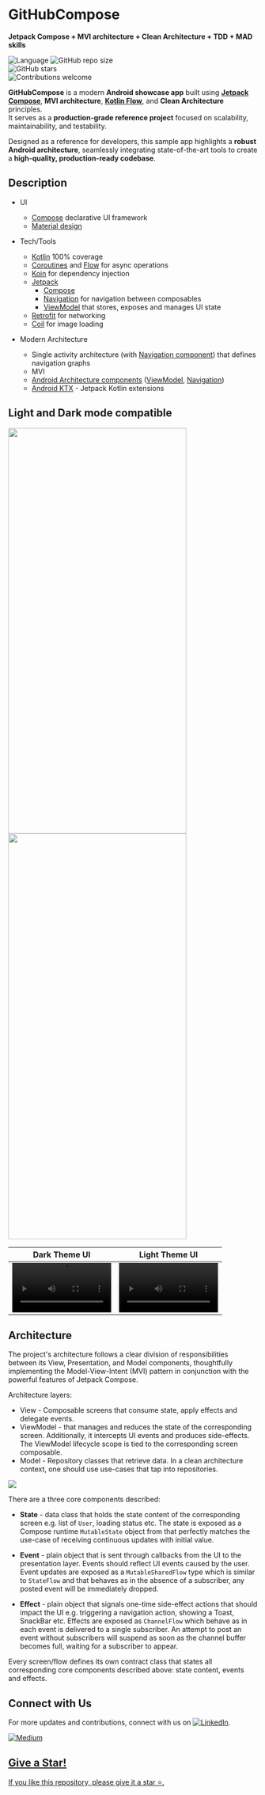# GitHubCompose 
**Jetpack Compose + MVI architecture + Clean Architecture +  TDD  +  MAD skills**

![Language](https://img.shields.io/github/languages/top/cortinico/kotlin-android-template?color=blue&logo=kotlin)
![GitHub repo size](https://img.shields.io/github/repo-size/myofficework000/JetMVI-Template)  
![GitHub stars](https://img.shields.io/github/stars/myofficework000/JetMVI-Template?style=social)  
![Contributions welcome](https://img.shields.io/badge/contributions-welcome-brightgreen.svg?style=flat)

**GitHubCompose** is a modern **Android showcase app** built using [**Jetpack Compose**](https://developer.android.com/jetpack/compose), **MVI architecture**, **[Kotlin Flow](https://developer.android.com/kotlin/flow)**, and **Clean Architecture** principles.  
It serves as a **production-grade reference project** focused on scalability, maintainability, and testability.




Designed as a reference for developers, this sample app highlights a **robust Android architecture**, seamlessly integrating state-of-the-art tools to create a **high-quality, production-ready codebase**.


## Description

* UI
    * [Compose](https://developer.android.com/jetpack/compose) declarative UI framework
    * [Material design](https://material.io/design)

* Tech/Tools
    * [Kotlin](https://kotlinlang.org/) 100% coverage
    * [Coroutines](https://kotlinlang.org/docs/reference/coroutines-overview.html) and [Flow](https://developer.android.com/kotlin/flow) for async operations
    * [Koin](https://insert-koin.io/) for dependency injection
    * [Jetpack](https://developer.android.com/jetpack)
        * [Compose](https://developer.android.com/jetpack/compose)
        * [Navigation](https://developer.android.com/topic/libraries/architecture/navigation/) for navigation between composables
        * [ViewModel](https://developer.android.com/topic/libraries/architecture/viewmodel) that stores, exposes and manages UI state
    * [Retrofit](https://square.github.io/retrofit/) for networking
    * [Coil](https://github.com/coil-kt/coil) for image loading

* Modern Architecture
    * Single activity architecture (with [Navigation component](https://developer.android.com/guide/navigation/navigation-getting-started)) that defines navigation graphs
    * MVI
    * [Android Architecture components](https://developer.android.com/topic/libraries/architecture) ([ViewModel](https://developer.android.com/topic/libraries/architecture/viewmodel), [Navigation](https://developer.android.com/jetpack/androidx/releases/navigation))
    * [Android KTX](https://developer.android.com/kotlin/ktx) - Jetpack Kotlin extensions
    
## Light and Dark mode compatible
<img src="misc/demo_light_mode.gif" width="360" height="820"> <img src="misc/demo_dark_mode.gif" width="360" height="820">

| Dark Theme UI                            | Light Theme UI                              |
|-----------------------------------------|----------------------------------------------|
| <video src ='https://github.com/myofficework000/MVI-JetpackCompose-Github/assets/51234843/cbcd4ac6-cca1-44ab-a55d-c8095f775ee1' width=200/> | <video src ='https://github.com/myofficework000/MVI-JetpackCompose-Github/assets/51234843/5728e268-be26-44fb-81d0-a27663aea07f' width=200/>


## Architecture
The project's architecture follows a clear division of responsibilities between its View, Presentation, and Model components, thoughtfully implementing the Model-View-Intent (MVI) pattern in conjunction with the powerful features of Jetpack Compose.

Architecture layers:
* View - Composable screens that consume state, apply effects and delegate events.
* ViewModel - that manages and reduces the state of the corresponding screen. Additionally, it intercepts UI events and produces side-effects. The ViewModel lifecycle scope is tied to the corresponding screen composable.
* Model - Repository classes that retrieve data. In a clean architecture context, one should use use-cases that tap into repositories.

![](https://i.imgur.com/UXwFbmv.png)

There are a three core components described:
* **State** - data class that holds the state content of the corresponding screen e.g. list of `User`, loading status etc. The state is exposed as a Compose runtime `MutableState` object from that perfectly matches the use-case of receiving continuous updates with initial value.

* **Event** - plain object that is sent through callbacks from the UI to the presentation layer. Events should reflect UI events caused by the user. Event updates are exposed as a `MutableSharedFlow` type which is similar to `StateFlow` and that behaves as in the absence of a subscriber, any posted event will be immediately dropped.

* **Effect** - plain object that signals one-time side-effect actions that should impact the UI e.g. triggering a navigation action, showing a Toast, SnackBar etc. Effects are exposed as `ChannelFlow` which behave as in each event is delivered to a single subscriber. An attempt to post an event without subscribers will suspend as soon as the channel buffer becomes full, waiting for a subscriber to appear.

Every screen/flow defines its own contract class that states all corresponding core components described above: state content, events and effects.

## Connect with Us
For more updates and contributions, connect with us on [![LinkedIn](https://img.shields.io/badge/LinkedIn-blue?style=flat&logo=linkedin)](https://www.linkedin.com/in/myofficework/).

 <a target="_blank" href="https://medium.com/@myofficework000/mvvm-to-mvi-a-guide-to-migrating-your-android-architecture-8d3cb5bb9f06"><img src="https://github.com/user-attachments/assets/8ed2f0b7-f668-4c93-a519-44d74c5677d7" alt="Medium"> 


## Give a Star!
If you like this repository, please give it a star ⭐.
